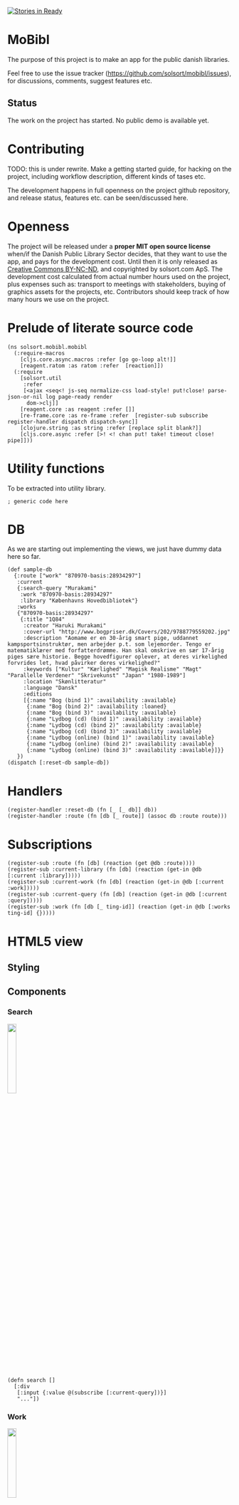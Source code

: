 [![Stories in Ready](https://badge.waffle.io/solsort/mobibl.png?label=ready&title=Ready)](https://waffle.io/solsort/mobibl)

# MoBibl

The purpose of this project is to make an app for the public danish libraries.

Feel free to use the issue tracker (https://github.com/solsort/mobibl/issues), for discussions, comments, suggest features etc.

## Status

The work on the project has started. No public demo is available yet.
# Contributing

TODO: this is under rewrite. Make a getting started guide, for hacking on the project, including workflow description, different kinds of tases etc.

The development happens in full openness on the project github repository, and release status, features etc. can be seen/discussed here.

# Openness

The project will be released under a **proper MIT open source license** when/if the Danish Public Library Sector decides, that they want to use the app, and pays for the development cost. Until then it is only released as [Creative Commons BY-NC-ND](https://creativecommons.org/licenses/by-nc-nd/3.0/), and copyrighted by solsort.com ApS. The development cost calculated from actual number hours used on the project, plus expenses such as: transport to meetings with stakeholders, buying of graphics assets for the projects, etc. Contributors should keep track of how many hours we use on the project.
# Prelude of literate source code

    (ns solsort.mobibl.mobibl
      (:require-macros
        [cljs.core.async.macros :refer [go go-loop alt!]]
        [reagent.ratom :as ratom :refer  [reaction]])
      (:require
        [solsort.util
         :refer
         [<ajax <seq<! js-seq normalize-css load-style! put!close! parse-json-or-nil log page-ready render
          dom->clj]]
        [reagent.core :as reagent :refer []]
        [re-frame.core :as re-frame :refer  [register-sub subscribe register-handler dispatch dispatch-sync]]
        [clojure.string :as string :refer [replace split blank?]]
        [cljs.core.async :refer [>! <! chan put! take! timeout close! pipe]]))

# Utility functions

To be extracted into utility library.

    ; generic code here

# DB

As we are starting out implementing the views, we just have dummy data here so far.

    (def sample-db
      {:route ["work" "870970-basis:28934297"]
       :current
       {:search-query "Murakami"
        :work "870970-basis:28934297"
        :library "Københavns Hovedbibliotek"}
       :works
       {"870970-basis:28934297"
        {:title "1Q84"
         :creator "Haruki Murakami"
         :cover-url "http://www.bogpriser.dk/Covers/202/9788779559202.jpg"
         :description "Aomame er en 30-årig smart pige, uddannet kampsportsinstruktør, men arbejder p.t. som lejemorder. Tengo er matematiklærer med forfatterdrømme. Han skal omskrive en sær 17-årig piges sære historie. Begge hovedfigurer oplever, at deres virkelighed forvrides let, hvad påvirker deres virkelighed?"
         :keywords ["Kultur" "Kærlighed" "Magisk Realisme" "Magt" "Parallelle Verdener" "Skrivekunst" "Japan" "1980-1989"]
         :location "Skønlitteratur"
         :language "Dansk"
         :editions
         [{:name "Bog (bind 1)" :availability :available}
          {:name "Bog (bind 2)" :availability :loaned}
          {:name "Bog (bind 3)" :availability :available}
          {:name "Lydbog (cd) (bind 1)" :availability :available}
          {:name "Lydbog (cd) (bind 2)" :availability :available}
          {:name "Lydbog (cd) (bind 3)" :availability :available}
          {:name "Lydbog (online) (bind 1)" :availability :available}
          {:name "Lydbog (online) (bind 2)" :availability :available}
          {:name "Lydbog (online) (bind 3)" :availability :available}]}}
       })
    (dispatch [:reset-db sample-db])

# Handlers

    (register-handler :reset-db (fn [_ [_ db]] db))
    (register-handler :route (fn [db [_ route]] (assoc db :route route)))

# Subscriptions

    (register-sub :route (fn [db] (reaction (get @db :route))))
    (register-sub :current-library (fn [db] (reaction (get-in @db [:current :library]))))
    (register-sub :current-work (fn [db] (reaction (get-in @db [:current :work]))))
    (register-sub :current-query (fn [db] (reaction (get-in @db [:current :query]))))
    (register-sub :work (fn [db [_ ting-id]] (reaction (get-in @db [:works ting-id] {}))))

# HTML5 view

## Styling

## Components

### Search
<img width=20% align=top src=doc/wireframes/search.jpg>

    (defn search []
      [:div
       [:input {:value @(subscribe [:current-query])}]
       "..."])

### Work
<img width=20% align=top src=doc/wireframes/work.jpg>

    (defn work [id]
      (let [work-id @(subscribe [:current-work])
            work @(subscribe [:work work-id]) ]
        [:div
         [:div "TODO: Work history here"]
         [:h1 (:title work)]
         [:div "af " (:creator work)]
         [:img {:src (:cover-url work)}]
         "..."]))

### Library
<img width=20% align=top src=doc/wireframes/library.jpg>

    (defn library []
      [:div
       [:h1 @(subscribe [:current-library])]
       "..."])

### Status
<img width=20% align=top src=doc/wireframes/patron-status.jpg>

    (defn patron []
      [:div
       [:h1 "Låner status"]
       "..."])

### Main App entry point
    (defn app []
      (case (first @(subscribe [:route]))
        "library" [library]
        "patron" [patron]
        "work" [work]
        "search" [search]
        [search]
        ))

## Execute and events
    (render [app])

